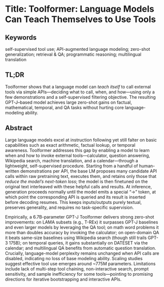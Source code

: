 # Title: Toolformer: Language Models Can Teach Themselves to Use Tools&#x20;

## Keywords

self-supervised tool use; API-augmented language modeling; zero-shot generalization; retrieval & QA; programmatic reasoning; multilingual translation&#x20;

## TL;DR

Toolformer shows that a language model can *teach itself* to call external tools via simple APIs—deciding what to call, when, and how—using only a few demonstrations and a self-supervised filtering objective. The resulting GPT-J–based model achieves large zero-shot gains on factual, mathematical, temporal, and QA tasks without hurting core language-modeling ability.

## Abstract

Large language models excel at instruction following yet still falter on basic capabilities such as exact arithmetic, factual lookup, or temporal awareness. Toolformer addresses this gap by enabling a model to learn when and how to invoke external tools—calculator, question answering, Wikipedia search, machine translation, and a calendar—through a lightweight, self-supervised procedure. Starting from a handful of human-written demonstrations per API, the base LM proposes many candidate API calls within raw pretraining text, executes them, and retains only those that *reduce the model’s next-token loss*; the model is then finetuned on the original text interleaved with these helpful calls and results. At inference, generation proceeds normally until the model emits a special “→” token, at which point the corresponding API is queried and its result is inserted before decoding resumes. This keeps inputs/outputs purely textual, preserves generality, and requires no task-specific supervision.

Empirically, a 6.7B-parameter GPT-J Toolformer delivers strong zero-shot improvements: on LAMA subsets (e.g., T-REx) it surpasses GPT-J baselines and even larger models by leveraging the QA tool; on math word problems it more than doubles accuracy by invoking the calculator; on open-domain QA it beats same-size baselines using Wikipedia search (though still trails GPT-3 175B); on temporal queries, it gains substantially on DATESET via the calendar; and multilingual QA benefits from automatic question translation. Crucially, language-model perplexity remains unchanged when API calls are disabled, indicating no loss of base modeling ability. Scaling studies suggest effective tool use emerges around \~775M parameters. Limitations include lack of multi-step tool chaining, non-interactive search, prompt sensitivity, and sample inefficiency for some tools—pointing to promising directions for iterative bootstrapping and interactive APIs.
